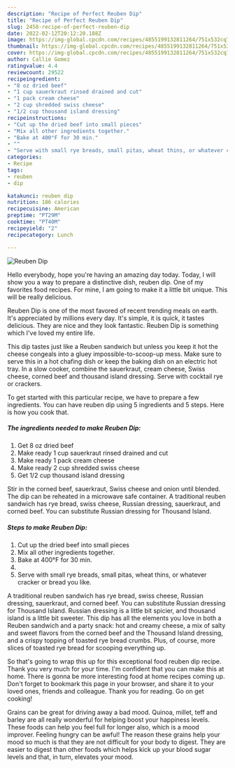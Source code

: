 ```yaml
---
description: "Recipe of Perfect Reuben Dip"
title: "Recipe of Perfect Reuben Dip"
slug: 2458-recipe-of-perfect-reuben-dip
date: 2022-02-12T20:12:20.188Z
image: https://img-global.cpcdn.com/recipes/4855199132811264/751x532cq70/reuben-dip-recipe-main-photo.jpg
thumbnail: https://img-global.cpcdn.com/recipes/4855199132811264/751x532cq70/reuben-dip-recipe-main-photo.jpg
cover: https://img-global.cpcdn.com/recipes/4855199132811264/751x532cq70/reuben-dip-recipe-main-photo.jpg
author: Callie Gomez
ratingvalue: 4.4
reviewcount: 29522
recipeingredient:
- "8 oz dried beef"
- "1 cup sauerkraut rinsed drained and cut"
- "1 pack cream cheese"
- "2 cup shredded swiss cheese"
- "1/2 cup thousand island dressing"
recipeinstructions:
- "Cut up the dried beef into small pieces"
- "Mix all other ingredients together."
- "Bake at 400°F for 30 min."
- ""
- "Serve with small rye breads, small pitas, wheat thins, or whatever cracker or bread you like."
categories:
- Recipe
tags:
- reuben
- dip

katakunci: reuben dip 
nutrition: 186 calories
recipecuisine: American
preptime: "PT29M"
cooktime: "PT40M"
recipeyield: "2"
recipecategory: Lunch

---
```



![Reuben Dip](https://img-global.cpcdn.com/recipes/4855199132811264/751x532cq70/reuben-dip-recipe-main-photo.jpg)

Hello everybody, hope you're having an amazing day today. Today, I will show you a way to prepare a distinctive dish, reuben dip. One of my favorites food recipes. For mine, I am going to make it a little bit unique. This will be really delicious.

Reuben Dip is one of the most favored of recent trending meals on earth. It's appreciated by millions every day. It's simple, it is quick, it tastes delicious. They are nice and they look fantastic. Reuben Dip is something which I've loved my entire life.

This dip tastes just like a Reuben sandwich but unless you keep it hot the cheese congeals into a gluey impossible-to-scoop-up mess. Make sure to serve this in a hot chafing dish or keep the baking dish on an electric hot tray. In a slow cooker, combine the sauerkraut, cream cheese, Swiss cheese, corned beef and thousand island dressing. Serve with cocktail rye or crackers.


To get started with this particular recipe, we have to prepare a few ingredients. You can have reuben dip using 5 ingredients and 5 steps. Here is how you cook that.

<!--inarticleads1-->

##### The ingredients needed to make Reuben Dip:

1. Get 8 oz dried beef
1. Make ready 1 cup sauerkraut rinsed drained and cut
1. Make ready 1 pack cream cheese
1. Make ready 2 cup shredded swiss cheese
1. Get 1/2 cup thousand island dressing


Stir in the corned beef, sauerkraut, Swiss cheese and onion until blended. The dip can be reheated in a microwave safe container. A traditional reuben sandwich has rye bread, swiss cheese, Russian dressing, sauerkraut, and corned beef. You can substitute Russian dressing for Thousand Island. 

<!--inarticleads2-->

##### Steps to make Reuben Dip:

1. Cut up the dried beef into small pieces
1. Mix all other ingredients together.
1. Bake at 400°F for 30 min.
1. 
1. Serve with small rye breads, small pitas, wheat thins, or whatever cracker or bread you like.


A traditional reuben sandwich has rye bread, swiss cheese, Russian dressing, sauerkraut, and corned beef. You can substitute Russian dressing for Thousand Island. Russian dressing is a little bit spicier, and thousand island is a little bit sweeter. This dip has all the elements you love in both a Reuben sandwich and a party snack: hot and creamy cheese, a mix of salty and sweet flavors from the corned beef and the Thousand Island dressing, and a crispy topping of toasted rye bread crumbs. Plus, of course, more slices of toasted rye bread for scooping everything up. 

So that's going to wrap this up for this exceptional food reuben dip recipe. Thank you very much for your time. I'm confident that you can make this at home. There is gonna be more interesting food at home recipes coming up. Don't forget to bookmark this page in your browser, and share it to your loved ones, friends and colleague. Thank you for reading. Go on get cooking!

Grains can be great for driving away a bad mood. Quinoa, millet, teff and barley are all really wonderful for helping boost your happiness levels. These foods can help you feel full for longer also, which is a mood improver. Feeling hungry can be awful! The reason these grains help your mood so much is that they are not difficult for your body to digest. They are easier to digest than other foods which helps kick up your blood sugar levels and that, in turn, elevates your mood.
